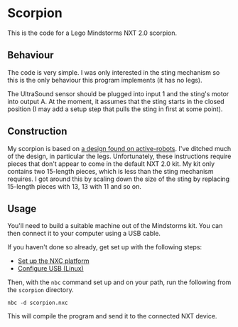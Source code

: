 # Scorpion

This is the code for a Lego Mindstorms NXT 2.0 scorpion.

## Behaviour

The code is very simple. I was only interested in the sting mechanism
so this is the only behaviour this program implements (it has no
legs).

The UltraSound sensor should be plugged into input 1 and the sting's
motor into output A. At the moment, it assumes that the sting starts
in the closed position (I may add a setup step that pulls the sting in
first at some point).

## Construction

My scorpion is based on [a design found on
active-robots](http://www.active-robots.com/download/Build-Spike.pdf). I've
ditched much of the design, in particular the legs. Unfortunately,
these instructions require pieces that don't appear to come in the
default NXT 2.0 kit. My kit only contains two 15-length pieces, which
is less than the sting mechanism requires. I got around this by
scaling down the size of the sting by replacing 15-length pieces with
13, 13 with 11 and so on.

## Usage

You'll need to build a suitable machine out of the Mindstorms kit. You
can then connect it to your computer using a USB cable.

If you haven't done so already, get set up with the following steps:

* [Set up the NXC platform](http://nxc.ruby4kids.com/Downhome/Topic1)
* [Configure USB (Linux)](http://bricxcc.sourceforge.net/nbc/doc/nxtlinux.txt)

Then, with the `nbc` command set up and on your path, run the
following from the `scorpion` directory.

    nbc -d scorpion.nxc

This will compile the program and send it to the connected NXT device.
